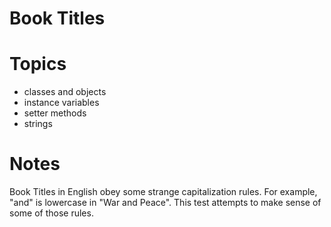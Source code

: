 # Book Titles

# Topics

* classes and objects
* instance variables
* setter methods
* strings

# Notes

Book Titles in English obey some strange capitalization rules. For example, "and" is lowercase in "War and Peace". This test attempts to make sense of some of those rules.

